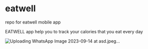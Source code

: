 # eatwell
repo for eatwell mobile app

EATWELL app help you to track your calories that you eat every day

![Uploading WhatsApp Image 2023-09-14 at asd.jpeg…]()




